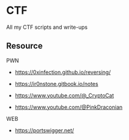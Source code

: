 # CTF
All my CTF scripts and write-ups

## Resource

PWN
- https://0xinfection.github.io/reversing/
- https://ir0nstone.gitbook.io/notes


- https://www.youtube.com/@_CryptoCat
- https://www.youtube.com/@PinkDraconian

WEB
- https://portswigger.net/


